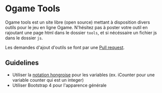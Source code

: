 # Ogame Tools

Ogame tools est un site libre (open source) mettant à disposition divers outils pour le jeu en ligne Ogame.
N'hésitez pas à poster votre outil en rajoutant une page html dans le dossier ```tools```, et si nécéssaire un fichier js dans le dossier ```js```.

Les demandes d'ajout d'outils se font par une [Pull request](https://github.com/turgodi/ogame-tools/pulls).

## Guidelines

- Utiliser la [notation hongroise](https://fr.wikipedia.org/wiki/Notation_hongroise) pour les variables (ex. iCounter pour une variable counter qui est un integer)
- Utiliser Bootstrap 4 pour l'apparence générale
